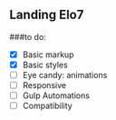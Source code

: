 ## Landing Elo7

###to do:

* [x] Basic markup
* [x] Basic styles
* [ ] Eye candy: animations
* [ ] Responsive
* [ ] Gulp Automations
* [ ] Compatibility
